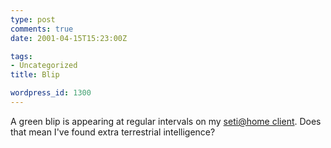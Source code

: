 ```yaml
---
type: post
comments: true
date: 2001-04-15T15:23:00Z

tags:
- Uncategorized
title: Blip

wordpress_id: 1300
---
```


A green blip is appearing at regular intervals on my [seti@home client](http://setiathome.ssl.berkeley.edu/download.html). Does that mean I've found extra terrestrial intelligence?
